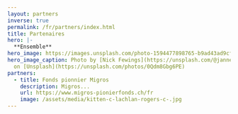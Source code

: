 ```yaml
---
layout: partners
inverse: true
permalink: /fr/partners/index.html
title: Partenaires
hero: |-
  **Ensemble**
hero_image: https://images.unsplash.com/photo-1594477898765-b9ad43ad9cfc?ixid=MnwxMjA3fDB8MHxwaG90by1wYWdlfHx8fGVufDB8fHx8&ixlib=rb-1.2.1&auto=format&fit=crop&w=751&q=80
hero_image_caption: Photo by [Nick Fewings](https://unsplash.com/@jannerboy62)
  on [Unsplash](https://unsplash.com/photos/0Qdm8Gbg6PE)
partners:
  - title: Fonds pionnier Migros
    description: Migros...
    url: https://www.migros-pionierfonds.ch/fr
    image: /assets/media/kitten-c-lachlan-rogers-c-.jpg
---
```

